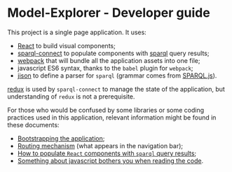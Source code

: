 # Model-Explorer - Developer guide

This project is a single page application. It uses:
-  [React](https://github.com/facebook/react) to build visual components;
- [sparql-connect](https://github.com/noknot/sparql-connect) to populate components with [sparql](https://www.w3.org/TR/rdf-sparql-query/) query results;
- [webpack](https://webpack.github.io/) that will bundle all the application assets into one file;
- javascript ES6 syntax, thanks to the `babel` plugin for `webpack`;
- [jison](http://zaa.ch/jison/) to define a parser for `sparql` (grammar comes from [SPARQL.js](https://github.com/RubenVerborgh/SPARQL.js)).

[redux](https://github.com/reactjs/redux) is used by `sparql-connect` to manage the state of the application, but understanding of `redux` is not a prerequisite.

For those who would be confused by some libraries or some coding practices used in this application, relevant information might be found in these documents:

- [Bootstrapping the application](./bootstrapping.md);
- [Routing mechanism](./routes.md) (what appears in the navigation bar);
- [How to populate `React` components with `sparql` query results](./sparql.md);
- [Something about javascript bothers you when reading the code](./javascript.md).